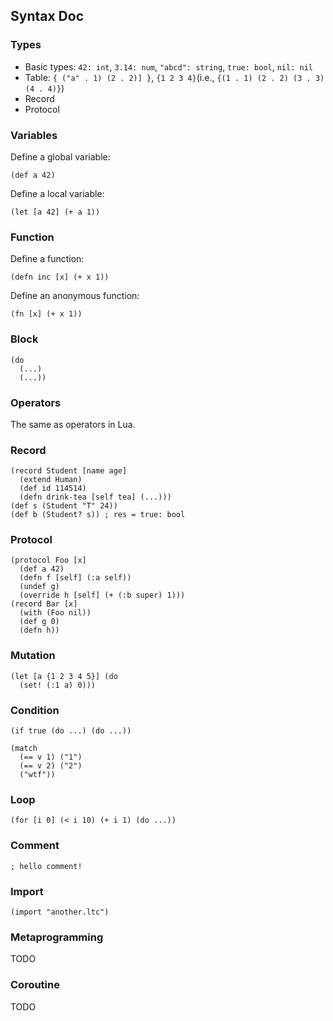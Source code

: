 ## Syntax Doc

### Types
- Basic types: `42: int`, `3.14: num`, `"abcd": string`, `true: bool`, `nil: nil`
- Table: `{ ("a" . 1) (2 . 2)] }`, `{1 2 3 4}`(i.e., `{(1 . 1) (2 . 2) (3 . 3) (4 . 4)}`)
- Record
- Protocol

### Variables
Define a global variable:
```
(def a 42)
```

Define a local variable:
```
(let [a 42] (+ a 1))
```

### Function
Define a function:
```
(defn inc [x] (+ x 1))
```

Define an anonymous function:
```
(fn [x] (+ x 1))
```

### Block
```
(do
  (...)
  (...))
```

### Operators
The same as operators in Lua.

### Record
```
(record Student [name age]
  (extend Human)
  (def id 114514)
  (defn drink-tea [self tea] (...)))
(def s (Student "T" 24))
(def b (Student? s)) ; res = true: bool
```

### Protocol
```
(protocol Foo [x]
  (def a 42)
  (defn f [self] (:a self))
  (undef g)
  (override h [self] (+ (:b super) 1)))
(record Bar [x]
  (with (Foo nil))
  (def g 0)
  (defn h))
```

### Mutation
```
(let [a {1 2 3 4 5}] (do
  (set! (:1 a) 0)))
```

### Condition
```
(if true (do ...) (do ...))
```

```
(match
  (== v 1) ("1")
  (== v 2) ("2")
  ("wtf"))
```

### Loop
```
(for [i 0] (< i 10) (+ i 1) (do ...))
```

### Comment
```
; hello comment!
```

### Import
```
(import "another.ltc")
```

### Metaprogramming
TODO

### Coroutine
TODO
